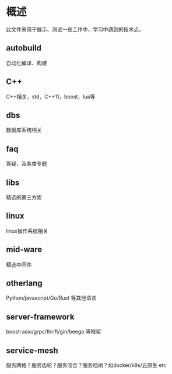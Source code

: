 # 概述
此文件夹用于展示、测试一些工作中、学习中遇到的技术点。

## autobuild
自动化编译、构建

## C++
C++相关，std，C++11，boost，lua等

## dbs
数据库系统相关

## faq
答疑，及各类专题

## libs
精选的第三方库

## linux 
linux操作系统相关

## mid-ware
精选中间件

## otherlang
Python/javascript/Go/Rust 等其他语言

## server-framework
boost-asio/grpc/thrift/gin/beego 等框架

## service-mesh
服务网格？服务齿轮？服务咬合？服务档闸？如docker/k8s/云原生 etc
